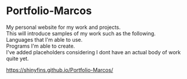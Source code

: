 # Portfolio-Marcos
My personal website for my work and projects. 
<br>
This will introduce samples of my work such as the following.
<br>
Languages that I'm able to use.
<br>
Programs I'm able to create.
<br>
I've added placeholders considering I dont have an actual body of work quite yet. 

https://shinyfins.github.io/Portfolio-Marcos/
